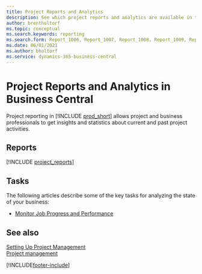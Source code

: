 ```yaml
---
title: Project Reports and Analytics
description: See which project reports and analytics are available in the standard version of Business Central so that you can keep track of your business.
author: brentholtorf
ms.topic: conceptual
ms.search.keywords: reporting
ms.search.form: Report_1006, Report_1007, Report_1008, Report_1009, Report_1010, Report_1011, Report_1012, Report_1013, Report_1014
ms.date: 06/01/2021
ms.author: bholtorf
ms.service: dynamics-365-business-central
---
```

# Project Reports and Analytics in Business Central

Project reporting in [!INCLUDE [prod_short](includes/prod_short.md)] allows project and business professionals to get insights and statistics about current and past project activities.  

## Reports
[!INCLUDE [project_reports](includes/project-reports-include.md)]

## Tasks

The following articles describe some of the key tasks for analyzing the state of your business:

* [Monitor Job Progress and Performance](projects-how-monitor-progress-performance.md)  


## See also

[Setting Up Project Management](projects-setup-projects.md)  
[Project management](projects-manage-projects.md)  

[!INCLUDE[footer-include](includes/footer-banner.md)]
